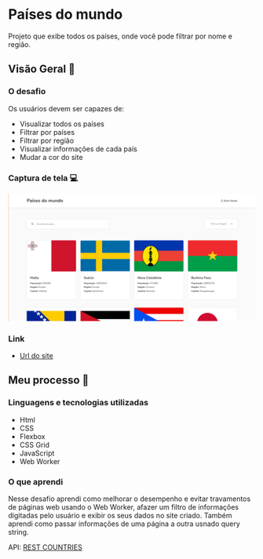 # Países do mundo
Projeto que exibe todos os países, onde você pode filtrar por nome e região.

## Visão Geral :notebook:

### O desafio
Os usuários devem ser capazes de:

- Visualizar todos os países
- Filtrar por países
- Filtrar por região
- Visualizar informações de cada país
- Mudar a cor do site

### Captura de tela :computer:

![alt text](https://github.com/ramonalvesmodesto/countries-world/blob/main/assets/img/Captura%20de%20tela%20de%202021-12-19%2019-10-10.png)

### Link
- [Url do site](https://ramonalvesmodesto.github.io/countries-world/)

## Meu processo :running:

### Linguagens e tecnologias utilizadas 

- Html
- CSS
- Flexbox
- CSS Grid
- JavaScript
- Web Worker

### O que aprendi 

Nesse desafio aprendi como melhorar o desempenho e evitar travamentos de páginas web usando o Web Worker, afazer um filtro de informações digitadas pelo usuário e exibir os seus dados no site criado. Também aprendi como passar informações de uma página a outra usnado query string.

API: [REST COUNTRIES](https://restcountries.com/)




